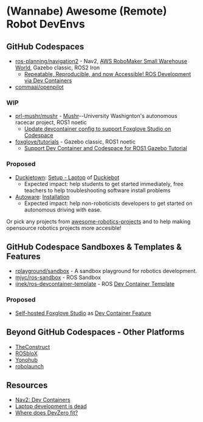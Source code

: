 # (Wannabe) Awesome (Remote) Robot DevEnvs

## GitHub Codespaces

- [ros-planning/navigation2](https://github.com/ros-planning/navigation2) - Nav2, [AWS RoboMaker Small Warehouse World](https://github.com/aws-robotics/aws-robomaker-small-warehouse-world), Gazebo classic, ROS2 Iron
    - [Repeatable, Reproducible, and now Accessible! ROS Development via Dev Containers](https://discourse.ros.org/t/repeatable-reproducible-and-now-accessible-ros-development-via-dev-containers/31398)
- [commaai/openpilot](https://github.com/commaai/openpilot)

### WIP

- [prl-mushr/mushr](https://github.com/prl-mushr/mushr) - [Mushr](https://mushr.io/)--University Washignton's autonomous racecar project, ROS1 noetic
    - [Update devcontainer config to support Foxglove Studio on Codespace](https://github.com/prl-mushr/mushr/discussions/108)
- [foxglove/tutorials](https://github.com/foxglove/tutorials) - Gazebo classic, ROS1 noetic
    - [Support Dev Container and Codespace for ROS1 Gazebo Tutorial](https://github.com/foxglove/tutorials/pull/13)

### Proposed

- [Duckietown](https://www.duckietown.org/): [Setup - Laptop](https://docs.duckietown.com/daffy/opmanual-duckiebot/setup/setup_laptop/index.html) of [Duckiebot](https://get.duckietown.com/products/duckiebot-db21)
    - Expected impact: help students to get started immediately, free teachers to help troubleshooting software install problems
- [Autoware](https://autowarefoundation.github.io/autoware-documentation/main/): [Installation](https://autowarefoundation.github.io/autoware-documentation/main/installation/)
    - Expected impact: help non-roboticists developers to get started on autonomous driving with ease.

Or pick any projects from [awesome-robotics-projects](https://github.com/mjyc/awesome-robotics-projects) and to help making opensource robotics projects more accesible!


## GitHub Codespace Sandboxes & Templates & Features

- [rplayground/sandbox](https://github.com/rplayground/sandbox) - A sandbox playground for robotics development.
- [mjyc/ros-sandbox](https://github.com/mjyc/ros-sandbox) - ROS Sandbox
- [ijnek/ros-devcontainer-template](https://github.com/ijnek/ros-devcontainer-template) - ROS [Dev Container Template](https://containers.dev/templates)

### Proposed

- [Self-hosted Foxglove Studio](https://github.com/foxglove/studio#self-hosting) as [Dev Container Feature](https://containers.dev/features)


## Beyond GitHub Codespaces - Other Platforms

- [TheConstruct](https://www.theconstructsim.com/)
- [ROSbloX](https://rosblox.github.io/)
- [Yonohub](https://yonohub.com/)
- [robolaunch](https://robolaunch.io/)


## Resources

- [Nav2: Dev Containers](https://navigation.ros.org/development_guides/devcontainer_docs/index.html)
- [Laptop development is dead](https://medium.com/@elliotgraebert/laptop-development-is-dead-why-remote-development-is-the-future-f92ce103fd13)
- [Where does DevZero fit?](https://www.devzero.io/docs/where-does-devzero-fit)
